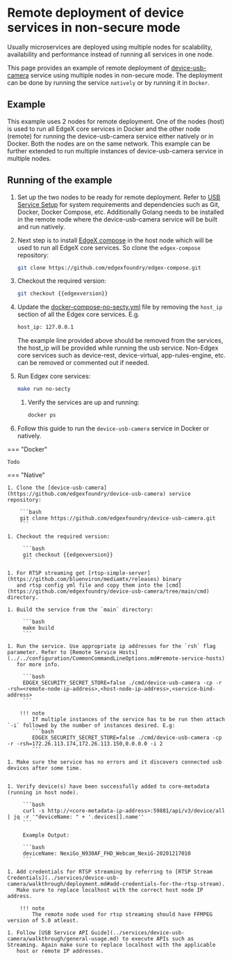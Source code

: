 # Remote deployment of device services in non-secure mode

Usually microservices are deployed using multiple nodes for scalability, availability and performance 
instead of running all services in one node.

This page provides an example of remote deployment of [device-usb-camera](../services/device-usb-camera/General.md) service using multiple nodes in non-secure mode.
The deployment can be done by running the service `natively` or by running it in `Docker`.

## Example
This example uses 2 nodes for remote deployment. One of the nodes (host) is used to run all EdgeX core services in Docker and the other node (remote)
for running the device-usb-camera service either natively or in Docker. Both the nodes are on the same network.
This example can be further extended to run multiple instances of device-usb-camera service in multiple nodes.

## Running of the example

1. Set up the two nodes to be ready for remote deployment. Refer to [USB Service Setup](../services/device-usb-camera/walkthrough/setup.md)
   for system requirements and dependencies such as Git, Docker, Docker Compose, etc. Additionally Golang needs to be installed
   in the remote node where the device-usb-camera service will be built and run natively.

1. Next step is to install [EdgeX compose](https://github.com/edgexfoundry/edgex-compose) in the host node which will be used to run all EdgeX core services. So clone the `edgex-compose`
   repository:

     ```bash
     git clone https://github.com/edgexfoundry/edgex-compose.git
     ```

1. Checkout the required version:

      ```bash
      git checkout {{edgexversion}}
      ```

1. Update the [docker-compose-no-secty.yml](https://github.com/edgexfoundry/edgex-compose/blob/main/docker-compose-no-secty.yml) file by removing the `host_ip` section of all the Edgex core services. E.g.
      ```bash
      host_ip: 127.0.0.1
      ```
   The example line provided above should be removed from the services, the host_ip will be provided while running the usb service.
   Non-Edgex core services such as device-rest, device-virtual, app-rules-engine, etc. can be removed or commented out if needed.

1. Run Edgex core services:

      ```bash
      make run no-secty
      ```

   1. Verify the services are up and running:

      ```bash
      docker ps 
      ```

1. Follow this guide to run the `device-usb-camera` service in Docker or natively.

=== "Docker"

    Todo

=== "Native"

    1. Clone the [device-usb-camera](https://github.com/edgexfoundry/device-usb-camera) service repository:

        ```bash
        git clone https://github.com/edgexfoundry/device-usb-camera.git
        ```
    
    1. Checkout the required version:

         ```bash
         git checkout {{edgexversion}}
         ```

    1. For RTSP streaming get [rtsp-simple-server](https://github.com/bluenviron/mediamtx/releases) binary
       and rtsp config yml file and copy them into the [cmd](https://github.com/edgexfoundry/device-usb-camera/tree/main/cmd) directory.

    1. Build the service from the `main` directory:

         ```bash
         make build
         ```

    1. Run the service. Use appropriate ip addresses for the `rsh` flag parameter. Refer to [Remote Service Hosts](../../configuration/CommonCommandLineOptions.md#remote-service-hosts)
       for more info.

         ```bash
         EDGEX_SECURITY_SECRET_STORE=false ./cmd/device-usb-camera -cp -r -rsh=<remote-node-ip-address>,<host-node-ip-address>,<service-bind-address>
         ```

        !!! note
            If multiple instances of the service has to be run then attach `-i` followed by the number of instances desired. E.g:
            ```bash
            EDGEX_SECURITY_SECRET_STORE=false ./cmd/device-usb-camera -cp -r -rsh=172.26.113.174,172.26.113.150,0.0.0.0 -i 2
            ```

    1. Make sure the service has no errors and it discovers connected usb devices after some time. 


    1. Verify device(s) have been successfully added to core-metadata (running in host node).

         ```bash
         curl -s http://<core-metadata-ip-address>:59881/api/v3/device/all | jq -r '"deviceName: " + '.devices[].name''
         ```

         Example Output:

         ```bash
         deviceName: NexiGo_N930AF_FHD_Webcam_NexiG-20201217010
         ```
         
    1. Add credentials for RTSP streaming by referring to [RTSP Stream Credentials](../services/device-usb-camera/walkthrough/deployment.md#add-credentials-for-the-rtsp-stream).
       Make sure to replace localhost with the correct host node IP address.

        !!! note
            The remote node used for rtsp streaming should have FFMPEG version of 5.0 atleast.

    1. Follow [USB Service API Guide](../services/device-usb-camera/walkthrough/general-usage.md) to execute APIs such as Streaming. Again make sure to replace localhost with the applicable
       host or remote IP addresses.





